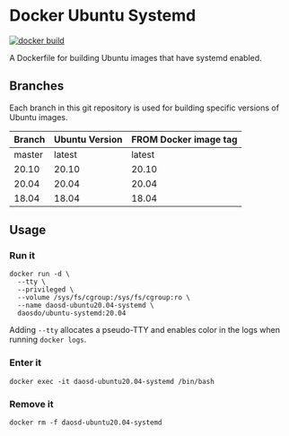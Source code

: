# Docker Ubuntu Systemd

[![docker build](https://github.com/daos-do/docker-ubuntu-systemd/workflows/docker%20build/badge.svg?branch=20.04)](https://hub.docker.com/repository/docker/daosdo/ubuntu-systemd)

A Dockerfile for building Ubuntu images that have systemd enabled.

## Branches

Each branch in this git repository is used for building specific versions
of Ubuntu images.

|Branch |Ubuntu Version       |FROM Docker image tag|
|-------|---------------------|---------------------|
|master |latest               |latest               |
|20.10  |20.10                |20.10                |
|20.04  |20.04                |20.04                |
|18.04  |18.04                |18.04                |

## Usage

### Run it

```
docker run -d \
  --tty \
  --privileged \
  --volume /sys/fs/cgroup:/sys/fs/cgroup:ro \
  --name daosd-ubuntu20.04-systemd \
  daosdo/ubuntu-systemd:20.04
```

Adding `--tty` allocates a pseudo-TTY and enables color in the logs when
running `docker logs`.

### Enter it

```
docker exec -it daosd-ubuntu20.04-systemd /bin/bash
```

### Remove it

```
docker rm -f daosd-ubuntu20.04-systemd
```
